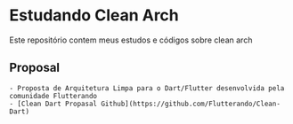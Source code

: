 # Estudando Clean Arch

Este repositório contem meus estudos e códigos sobre clean arch

## Proposal
    - Proposta de Arquitetura Limpa para o Dart/Flutter desenvolvida pela comunidade Flutterando    
    - [Clean Dart Propasal Github](https://github.com/Flutterando/Clean-Dart)


